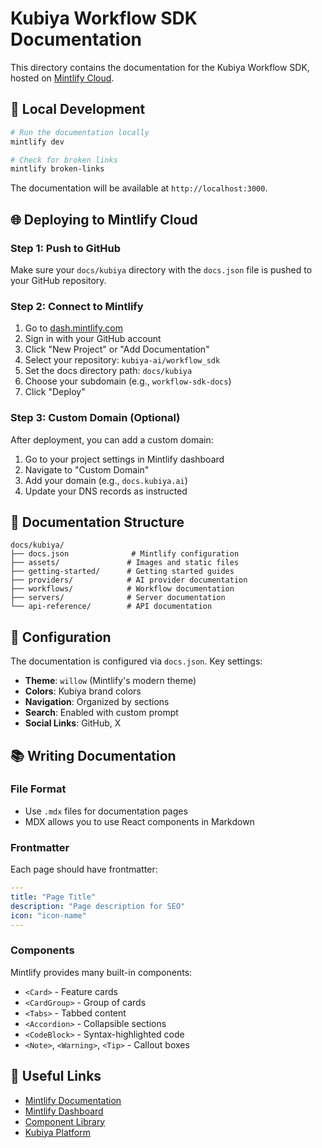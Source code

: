 # Kubiya Workflow SDK Documentation

This directory contains the documentation for the Kubiya Workflow SDK, hosted on [Mintlify Cloud](https://mintlify.com).

## 🚀 Local Development

```bash
# Run the documentation locally
mintlify dev

# Check for broken links
mintlify broken-links
```

The documentation will be available at `http://localhost:3000`.

## 🌐 Deploying to Mintlify Cloud

### Step 1: Push to GitHub

Make sure your `docs/kubiya` directory with the `docs.json` file is pushed to your GitHub repository.

### Step 2: Connect to Mintlify

1. Go to [dash.mintlify.com](https://dash.mintlify.com)
2. Sign in with your GitHub account
3. Click "New Project" or "Add Documentation"
4. Select your repository: `kubiya-ai/workflow_sdk`
5. Set the docs directory path: `docs/kubiya`
6. Choose your subdomain (e.g., `workflow-sdk-docs`)
7. Click "Deploy"

### Step 3: Custom Domain (Optional)

After deployment, you can add a custom domain:
1. Go to your project settings in Mintlify dashboard
2. Navigate to "Custom Domain"
3. Add your domain (e.g., `docs.kubiya.ai`)
4. Update your DNS records as instructed

## 📝 Documentation Structure

```
docs/kubiya/
├── docs.json              # Mintlify configuration
├── assets/               # Images and static files
├── getting-started/      # Getting started guides
├── providers/            # AI provider documentation
├── workflows/            # Workflow documentation
├── servers/              # Server documentation
└── api-reference/        # API documentation
```

## 🔧 Configuration

The documentation is configured via `docs.json`. Key settings:

- **Theme**: `willow` (Mintlify's modern theme)
- **Colors**: Kubiya brand colors
- **Navigation**: Organized by sections
- **Search**: Enabled with custom prompt
- **Social Links**: GitHub,  X

## 📚 Writing Documentation

### File Format
- Use `.mdx` files for documentation pages
- MDX allows you to use React components in Markdown

### Frontmatter
Each page should have frontmatter:
```yaml
---
title: "Page Title"
description: "Page description for SEO"
icon: "icon-name"
---
```

### Components
Mintlify provides many built-in components:
- `<Card>` - Feature cards
- `<CardGroup>` - Group of cards
- `<Tabs>` - Tabbed content
- `<Accordion>` - Collapsible sections
- `<CodeBlock>` - Syntax-highlighted code
- `<Note>`, `<Warning>`, `<Tip>` - Callout boxes

## 🔗 Useful Links

- [Mintlify Documentation](https://mintlify.com/docs)
- [Mintlify Dashboard](https://dash.mintlify.com)
- [Component Library](https://mintlify.com/docs/components)
- [Kubiya Platform](https://compose.kubiya.ai)

